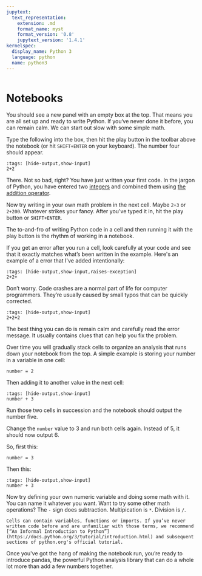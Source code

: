 ```yaml
---
jupytext:
  text_representation:
    extension: .md
    format_name: myst
    format_version: '0.8'
    jupytext_version: '1.4.1'
kernelspec:
  display_name: Python 3
  language: python
  name: python3
---
```


```{include} ./_templates/nav.html
```

# Notebooks

You should see a new panel with an empty box at the top. That means you are all set up and ready to write Python. If you‘ve never done it before, you can remain calm. We can start out slow with some simple math.

Type the following into the box, then hit the play button in the toolbar above the notebook (or hit `SHIFT+ENTER` on your keyboard). The number four should appear.

```{code-cell}
:tags: [hide-output,show-input]
2+2
```

There. Not so bad, right? You have just written your first code. In the jargon of Python, you have entered two [integers](https://docs.python.org/3/library/functions.html#int) and combined them using [the addition operator](https://docs.python.org/3/library/operator.html#mapping-operators-to-functions).

Now try writing in your own math problem in the next cell. Maybe `2+3` or `2+200`. Whatever strikes your fancy. After you've typed it in, hit the play button or `SHIFT+ENTER`.

The to-and-fro of writing Python code in a cell and then running it with the play button is the rhythm of working in a notebook.

If you get an error after you run a cell, look carefully at your code and see that it exactly matches what’s been written in the example. Here's an example of a error that I've added intentionally:

```{code-cell}
:tags: [hide-output,show-input,raises-exception]
2+2+
```

Don’t worry. Code crashes are a normal part of life for computer programmers. They’re usually caused by small typos that can be quickly corrected. 

```{code-cell}
:tags: [hide-output,show-input]
2+2+2
```

The best thing you can do is remain calm and carefully read the error message. It usually contains clues that can help you fix the problem.

Over time you will gradually stack cells to organize an analysis that runs down your notebook from the top. A simple example is storing your number in a variable in one cell:

```{code-cell}
number = 2
```

Then adding it to another value in the next cell:

```{code-cell}
:tags: [hide-output,show-input]
number + 3
```

Run those two cells in succession and the notebook should output the number five. 

Change the `number` value to 3 and run both cells again. Instead of 5, it should now output 6.

So, first this:

```{code-cell}
number = 3
```

Then this:

```{code-cell}
:tags: [hide-output,show-input]
number + 3
```

Now try defining your own numeric variable and doing some math with it. You can name it whatever you want. Want to try some other math operations? The `-` sign does subtraction. Multipication is `*`. Division is `/`.

```{note}
Cells can contain variables, functions or imports. If you’ve never written code before and are unfamiliar with those terms, we recommend [“An Informal Introduction to Python”](https://docs.python.org/3/tutorial/introduction.html) and subsequent sections of python.org's official tutorial.
```

Once you've got the hang of making the notebook run, you’re ready to introduce pandas, the powerful Python analysis library that can do a whole lot more than add a few numbers together.
